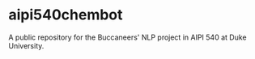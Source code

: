 # aipi540chembot
A public repository for the Buccaneers' NLP project in AIPI 540 at Duke University.
